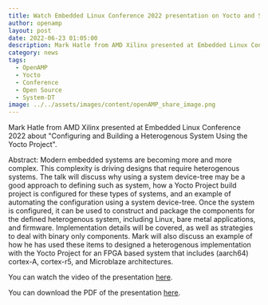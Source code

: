 ```yaml
---
title: Watch Embedded Linux Conference 2022 presentation on Yocto and System Device Tree
author: openamp
layout: post
date: 2022-06-23 01:05:00
description: Mark Hatle from AMD Xilinx presented at Embedded Linux Conference 2022 about "Configuring and Building a Heterogenous System Using the Yocto Project"
category: news
tags:
  - OpenAMP
  - Yocto
  - Conference
  - Open Source
  - System-DT
image: ../../assets/images/content/openAMP_share_image.png
---
```


Mark Hatle from AMD Xilinx presented at Embedded Linux Conference 2022 about "Configuring and Building a Heterogenous System Using the Yocto Project".

Abstract:
Modern embedded systems are becoming more and more complex. This complexity is driving designs that require heterogenous systems. The talk will discuss why using a system device-tree may be a good approach to defining such as system, how a Yocto Project build project is configured for these types of systems, and an example of automating the configuration using a system device-tree. Once the system is configured, it can be used to construct and package the components for the defined heterogenous system, including Linux, bare metal applications, and firmware. Implementation details will be covered, as well as strategies to deal with binary only components. Mark will also discuss an example of how he has used these items to designed a heterogenous implementation with the Yocto Project for an FPGA based system that includes (aarch64) cortex-A, cortex-r5, and Microblaze architectures.

You can watch the video of the presentation [here](https://www.youtube.com/watch?v=SSFAp4LS6hs&list=PLbzoR-pLrL6r8ZZ_3KT5dYt6yhL3V_Ig4&index=9).

You can download the PDF of the presentation [here](https://static.sched.com/hosted_files/ossna2022/1c/ELC-2022-Heterogenenous_Systems_v2.pdf).
